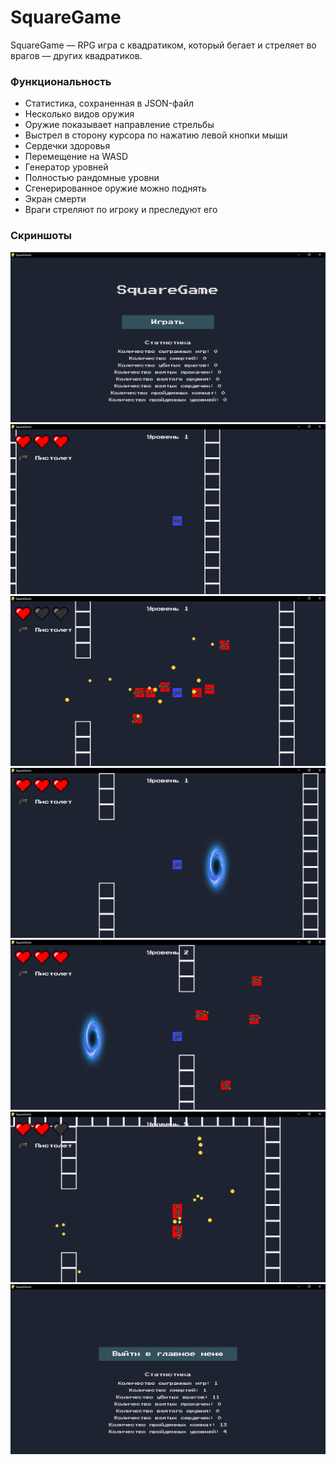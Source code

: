 # SquareGame

SquareGame — RPG игра с квадратиком, который бегает и стреляет во врагов — других квадратиков.



### Функциональность

* Статистика, сохраненная в JSON-файл
* Несколько видов оружия
* Оружие показывает направление стрельбы
* Выстрел в сторону курсора по нажатию левой кнопки мыши
* Сердечки здоровья
* Перемещение на WASD
* Генератор уровней
* Полностью рандомные уровни
* Сгенерированное оружие можно поднять
* Экран смерти
* Враги стреляют по игроку и преследуют его



### Скриншоты

![1](screenshots/1.png)
![2](screenshots/2.png)
![3](screenshots/3.png)
![4](screenshots/4.png)
![5](screenshots/5.png)
![6](screenshots/6.png)
![7](screenshots/7.png)
